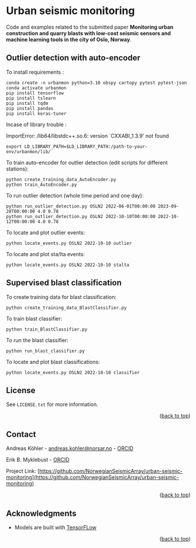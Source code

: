 <a name="readme-top"></a>

# Urban seismic monitoring

Code and examples related to the submitted paper **Monitoring urban construction and quarry blasts with low-cost seismic sensors and machine learning tools in the city of Oslo, Norway**.

## Outlier detection with auto-encoder

To install requirements :
```
conda create -n urbanmon python=3.10 obspy cartopy pytest pytest-json
conda activate urbanmon
pip install tensorflow
pip install tslearn
pip install tqdm
pip install pandas
pip install keras-tuner
```

Incase of library trouble :

ImportError: /lib64/libstdc++.so.6: version `CXXABI_1.3.9' not found
```
export LD_LIBRARY_PATH=$LD_LIBRARY_PATH:/path-to-your-env/urbanmon/lib/
```

To train auto-encoder for outlier detection (edit scripts for different stations):
```
python create_training_data_AutoEncoder.py
python train_AutoEncoder.py 
```

To run outlier detection (whole time period and one day):
```
python run_outlier_detection.py OSLN2 2022-06-01T00:00:00 2023-09-28T00:00:00 4.0 0.78
python run_outlier_detection.py OSLN2 2022-10-10T00:00:00 2022-10-12T00:00:00 4.0 0.78
```

To locate and plot outlier events:
```
python locate_events.py OSLN2 2022-10-10 outlier
```

To locate and plot sta/lta events:
```
python locate_events.py OSLN2 2022-10-10 stalta
```

## Supervised blast classification


To create training data for blast classification:
```
python create_training_data_BlastClassifier.py
```

To train blast classifier:
```
python train_BlastClassifier.py
```

To run the blast classifier:
```
python run_blast_classifier.py
```

To locate and plot blast classifications:
```
python locate_events.py OSLN2 2022-10-10 classifier
```




## License

See `LICENSE.txt` for more information.

<p align="right">(<a href="#readme-top">back to top</a>)</p>


<!-- CONTACT -->
## Contact

Andreas Köhler - andreas.kohler@norsar.no - [ORCID](https://orcid.org/0000-0002-1060-7637)

Erik B. Myklebust - [ORCID](https://orcid.org/0000-0002-3056-2544)


Project Link: [https://github.com/NorwegianSeismicArray/urban-seismic-monitoring](https://github.com/NorwegianSeismicArray/urban-seismic-monitoring)

<p align="right">(<a href="#readme-top">back to top</a>)</p>


<!-- ACKNOWLEDGMENTS -->
## Acknowledgments

* Models are built with [TensorFLow](https://www.tensorflow.org/)

<p align="right">(<a href="#readme-top">back to top</a>)</p>

